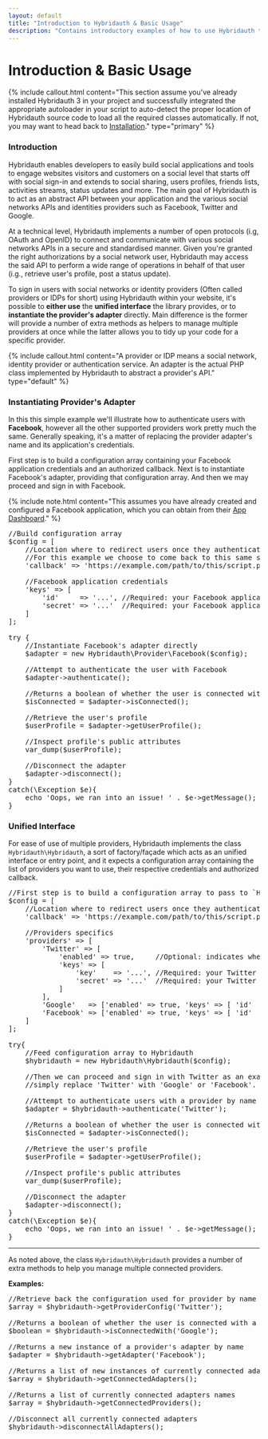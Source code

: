 ```yaml
---
layout: default
title: "Introduction to Hybridauth & Basic Usage"
description: "Contains introductory examples of how to use Hybridauth to sign in users with social networks."
---
```


Introduction & Basic Usage
==========================

{% include callout.html content="This section assume you've already installed Hybridauth 3 in your project and successfully integrated the appropriate autoloader in your script to auto-detect the proper location of Hybridauth source code to load all the required classes automatically. If not, you may want to head back to [Installation](install.html)." type="primary" %} 

### Introduction

Hybridauth enables developers to easily build social applications and tools to engage websites visitors and customers on a social level that starts off with social sign-in and extends to social sharing, users profiles, friends lists, activities streams, status updates and more. The main goal of Hybridauth is to act as an abstract API between your application and the various social networks APIs and identities providers such as Facebook, Twitter and Google.

At a technical level, Hybridauth implements a number of open protocols (i.g, OAuth and OpenID) to connect and communicate with various social networks APIs in a secure and standardised manner. Given you're granted the right authorizations by a social network user, Hybridauth may access the said API to perform a wide range of operations in behalf of that user (i.g., retrieve user's profile, post a status update).

To sign in users with social networks or identity providers (Often called providers or IDPs for short) using Hybridauth within your website, it's possible to **either use** the **unified interface** the library provides, or to **instantiate the provider's adapter** directly. Main difference is the former will provide a number of extra methods as helpers to manage multiple providers at once while the latter allows you to tidy up your code for a specific provider.

{% include callout.html content="A provider or IDP means a social network, identity provider or authentication service. An adapter is the actual PHP class implemented by Hybridauth to abstract a provider's API." type="default" %} 

### Instantiating Provider's Adapter

In this this simple example we'll illustrate how to authenticate users with **Facebook**, however all the other supported providers work pretty much the same. Generally speaking, it's a matter of replacing the provider adapter's name and its application's credentials.

First step is to build a configuration array containing your Facebook application credentials and an authorized callback. Next is to instantiate Facebook's adapter, providing that configuration array. And then we may proceed and sign in with Facebook.

{% include note.html content="This assumes you have already created and configured a Facebook application, which you can obtain from their [App Dashboard](https://developers.facebook.com/apps)." %} 

<pre>
//Build configuration array
$config = [
    //Location where to redirect users once they authenticate with Facebook
    //For this example we choose to come back to this same script
    'callback' => 'https://example.com/path/to/this/script.php',

    //Facebook application credentials
    'keys' => [
        'id'     => '...', //Required: your Facebook application id
        'secret' => '...'  //Required: your Facebook application secret 
    ]
];

try {
    //Instantiate Facebook's adapter directly
    $adapter = new Hybridauth\Provider\Facebook($config);

    //Attempt to authenticate the user with Facebook
    $adapter->authenticate();

    //Returns a boolean of whether the user is connected with Facebook
    $isConnected = $adapter->isConnected();
 
    //Retrieve the user's profile
    $userProfile = $adapter->getUserProfile();

    //Inspect profile's public attributes
    var_dump($userProfile);

    //Disconnect the adapter 
    $adapter->disconnect();
}
catch(\Exception $e){
    echo 'Oops, we ran into an issue! ' . $e->getMessage();
}
</pre>

### Unified Interface

For ease of use of multiple providers, Hybridauth implements the class `Hybridauth\Hybridauth`, a sort of factory/façade which acts as an unified interface or entry point, and it expects a configuration array containing the list of providers you want to use, their respective credentials and authorized callback.

<pre>
//First step is to build a configuration array to pass to `Hybridauth\Hybridauth`
$config = [
    //Location where to redirect users once they authenticate with a provider
    'callback' => 'https://example.com/path/to/this/script.php',

    //Providers specifics
    'providers' => [
        'Twitter' => [ 
            'enabled' => true,     //Optional: indicates whether to enable or disable Twitter adapter. Defaults to false
            'keys' => [ 
                'key'    => '...', //Required: your Twitter consumer key
                'secret' => '...'  //Required: your Twitter consumer secret
            ]
        ],
        'Google'   => ['enabled' => true, 'keys' => [ 'id'  => '...', 'secret' => '...']], //To populate in a similar way to Twitter
        'Facebook' => ['enabled' => true, 'keys' => [ 'id'  => '...', 'secret' => '...']]  //And so on
    ]
];

try{
    //Feed configuration array to Hybridauth
    $hybridauth = new Hybridauth\Hybridauth($config);

    //Then we can proceed and sign in with Twitter as an example. If you want to use a diffirent provider, 
    //simply replace 'Twitter' with 'Google' or 'Facebook'.

    //Attempt to authenticate users with a provider by name
    $adapter = $hybridauth->authenticate('Twitter'); 

    //Returns a boolean of whether the user is connected with Twitter
    $isConnected = $adapter->isConnected();
 
    //Retrieve the user's profile
    $userProfile = $adapter->getUserProfile();

    //Inspect profile's public attributes
    var_dump($userProfile);

    //Disconnect the adapter 
    $adapter->disconnect();
}
catch(\Exception $e){
    echo 'Oops, we ran into an issue! ' . $e->getMessage();
}
</pre>

<hr />

As noted above, the class `Hybridauth\Hybridauth` provides a number of extra methods to help you manage multiple connected providers.  

**Examples:**

<pre>
//Retrieve back the configuration used for provider by name
$array = $hybridauth->getProviderConfig('Twitter');

//Returns a boolean of whether the user is connected with a provider by name
$boolean = $hybridauth->isConnectedWith('Google');

//Returns a new instance of a provider's adapter by name
$adapter = $hybridauth->getAdapter('Facebook');

//Returns a list of new instances of currently connected adapters
$array = $hybridauth->getConnectedAdapters();

//Returns a list of currently connected adapters names
$array = $hybridauth->getConnectedProviders();

//Disconnect all currently connected adapters
$hybridauth->disconnectAllAdapters();
</pre>
